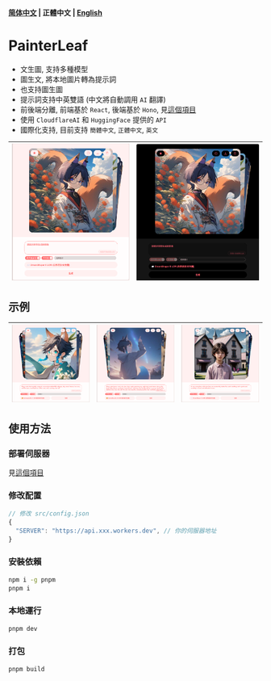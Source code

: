 **[简体中文](README_ZH_CN.md) | 正體中文 | [English](README.md)**

# PainterLeaf
- 文生圖, 支持多種模型
- 圖生文, 將本地圖片轉為提示詞
- 也支持圖生圖
- 提示詞支持中英雙語 (中文將自動調用 `AI` 翻譯)
- 前後端分離, 前端基於 `React`, 後端基於 `Hono`, 見[這個項目](https://github.com/LeafYeeXYZ/MyAPIs)
- 使用 `CloudflareAI` 和 `HuggingFace` 提供的 `API`
- 國際化支持, 目前支持 `簡體中文`, `正體中文`, `英文`

|![](./readme/light.png)|![](./readme/dark.png)|
|:---:|:---:|

## 示例
|![](./readme/example2.png)|![](./readme/example3.png)|![](./readme/example4.png)|
|:---:|:---:|:---:|

## 使用方法
### 部署伺服器
見[這個項目](https://github.com/LeafYeeXYZ/MyAPIs)

### 修改配置
```javascript
// 修改 src/config.json
{
  "SERVER": "https://api.xxx.workers.dev", // 你的伺服器地址
}
```

### 安裝依賴
```bash
npm i -g pnpm
pnpm i
```

### 本地運行
```bash
pnpm dev
```

### 打包
```bash
pnpm build
```
